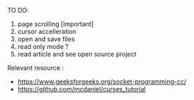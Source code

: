 TO DO:
1) page scrolling [important]
2) cursor accelleration 
3) open and save files
4) read only mode ?
5) read article and see open source project

Relevant resource : 
  - https://www.geeksforgeeks.org/socket-programming-cc/
  - https://github.com/mcdaniel/curses_tutorial

